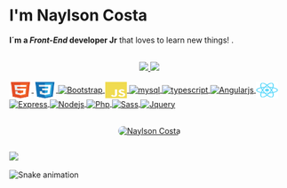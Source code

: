 # I'm Naylson Costa

**I´m a _Front-End_ developer Jr** that loves to learn new things! .
<br><br>

<div align="center">
  <a href="https://github.com/naylsonrj">
  <img height="180em" src="https://github-readme-stats.vercel.app/api?username=naylsonrj&show_icons=true&theme=merko&include_all_commits=true&count_private=true"/>
  <img height="180em" src="https://github-readme-stats.vercel.app/api/top-langs/?username=naylsonrj&layout=compact&langs_count=7&theme=merko"/>
</div>
<div style="display: inline_block"><br>
  <img align="center" alt="HTML" height="30" width="40" src="https://raw.githubusercontent.com/devicons/devicon/master/icons/html5/html5-original.svg">
  <img align="center" alt="CSS" height="30" width="40" src="https://raw.githubusercontent.com/devicons/devicon/master/icons/css3/css3-original.svg">
    <img align="center" alt="Bootstrap" height="30" width="40" src="https://cdn.jsdelivr.net/gh/devicons/devicon/icons/bootstrap/bootstrap-plain-wordmark.svg">
  <img align="center" alt="Js" height="30" width="40" src="https://raw.githubusercontent.com/devicons/devicon/master/icons/javascript/javascript-plain.svg">
  <img align="center" alt="mysql" height="30" width="40" src="https://cdn.jsdelivr.net/gh/devicons/devicon/icons/mysql/mysql-original.svg">
  <img align="center" alt="typescript" height="30" width="40" src="https://cdn.jsdelivr.net/gh/devicons/devicon/icons/typescript/typescript-original.svg">
   <img align="center" alt="Angularjs" height="30" width="40" src="https://cdn.jsdelivr.net/gh/devicons/devicon/icons/angularjs/angularjs-original.svg">
  <img align="center" alt="React" height="30" width="40" src="https://raw.githubusercontent.com/devicons/devicon/master/icons/react/react-original.svg">
 
  <img align="center" alt="Express" height="30" width="40" src="https://cdn.jsdelivr.net/gh/devicons/devicon/icons/express/express-original.svg">
 
  <img align="center" alt="Nodejs" height="30" width="40" src="https://cdn.jsdelivr.net/gh/devicons/devicon/icons/nodejs/nodejs-original.svg">
  <img align="center" alt="Php" height="30" width="40" src="https://cdn.jsdelivr.net/gh/devicons/devicon/icons/php/php-original.svg">
  <img align="center" alt="Sass" height="30" width="40" src="https://cdn.jsdelivr.net/gh/devicons/devicon/icons/sass/sass-original.svg">
  <img align="center" alt="Jquery" height="30" width="40" src="https://cdn.jsdelivr.net/gh/devicons/devicon/icons/jquery/jquery-original-wordmark.svg">

</div>
  
##
<div align="center">
  <img align="center" alt="Naylson Costa" width="300" height="456" style="border-radius:50px;" src="https://i.picasion.com/pic92/a8af93cdbb94e67188dc5b950f3f637a.gif">
  </div>

##

<a href="https://www.linkedin.com/in/naylsoncosta/" target="_blank"><img src="https://img.shields.io/badge/-LinkedIn-%230077B5?style=for-the-badge&logo=linkedin&logoColor=white" target="_blank"></a>

![Snake animation](https://github.com/naylsonrj/blob/output/github-contribution-grid-snake.svg)

</div>
